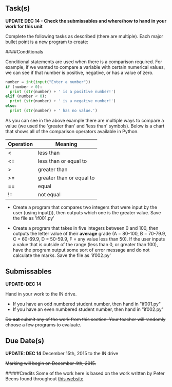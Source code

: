 Task(s)
-------
**UPDATE DEC 14 - Check the submissables and where/how to hand in your work for this unit**


Complete the following tasks as described (there are multiple).  Each major bullet point is a new program to create:

####Conditionals

Conditional statements are used when there is a comparison required.  For example, if we wanted to compare a variable with certain numerical values, we can see if that number is positive, negative, or has a value of zero.

```python
number = int(input("Enter a number"))
if (number > 0):
  print (str(number) + ' is a positive number!')
elif (number < 0):
  print (str(number) + ' is a negative number!')
else:
  print (str(number) + ' has no value.')
```

As you can see in the above example there are multiple ways to compare a value (we used the 'greater than' and 'less than' symbols).  Below is a chart that shows all of the comparison operators available in Python.

|Operation| Meaning|
|-----|-----|
|<| less than|
|<=| less than or equal to|
|>| greater than|
|>=| greater than or equal to|
|==| equal|
|!=| not equal|

* Create a program that compares two integers that were input by the user (using input()), then outputs which one is the greater value. Save the file as 'if001.py'

* Create a program that takes in five integers between 0 and 100, then outputs the letter value of their **average** grade (A = 80-100, B = 70-79.9, C = 60-69.9, D = 50-59.9, F = any value less than 50).  If the user inputs a value that is outside of the range (less than 0, or greater than 100), have the program output some sort of error message and do not calculate the marks. Save the file as 'if002.py'

Submissables
------------
**UPDATE: DEC 14**

Hand in your work to the IN drive.  

* If you have an odd numbered student number, then hand in "if001.py"
* If you have an even numbered student number, then hand in "if002.py"

~~Do **not** submit any of the work from this section.  Your teacher will randomly choose a few programs to evaluate.~~

Due Date(s)
----------
**UPDATE: DEC 14**
December 15th, 2015 to the IN drive

~~Marking will begin on December 4th, 2015.~~

#####Credits
Some of the work here is based on the work written by Peter Beens found throughout [this website](http://www2.beens.org/ics/python)
